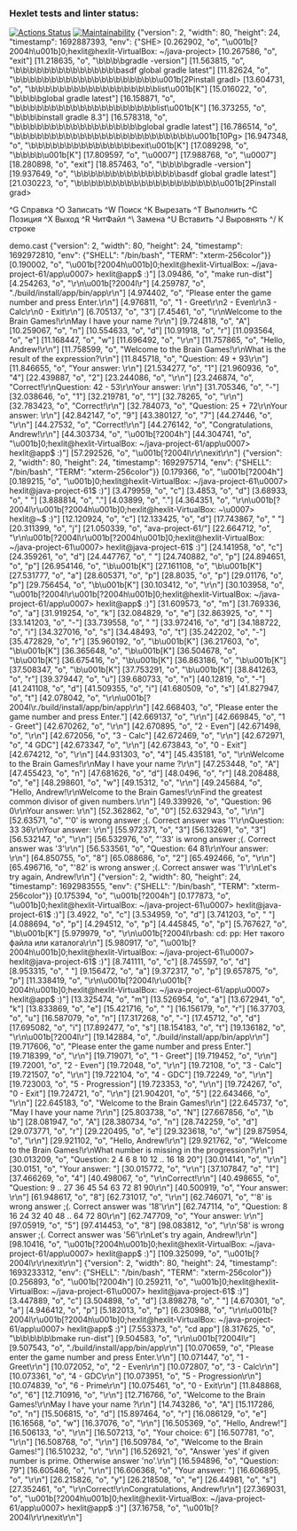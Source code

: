 ### Hexlet tests and linter status:
[![Actions Status](https://github.com/andrg2280/java-project-61/workflows/hexlet-check/badge.svg)](https://github.com/andrg2280/java-project-61/actions)
[![Maintainability](https://api.codeclimate.com/v1/badges/97618623be63867f0a79/maintainability)](https://codeclimate.com/github/andrg2280/java-project-61/maintainability)
{"version": 2, "width": 80, "height": 24, "timestamp": 1692887393, "env": {"SHE>
[0.262902, "o", "\u001b[?2004h\u001b]0;hexlit@hexlit-VirtualBox: ~/java-project>
[10.267586, "o", "exit"]
[11.218635, "o", "\b\b\b\bgradle -version"]
[11.563815, "o", "\b\b\b\b\b\b\b\b\b\b\b\b\b\b\basdf global gradle latest"]
[11.82624, "o", "\b\b\b\b\b\b\b\b\b\b\b\b\b\b\b\b\b\b\b\b\u001b[2Pinstall gradl>
[13.604731, "o", "\b\b\b\b\b\b\b\b\b\b\b\b\b\b\b\b\b\blist\u001b[K"]
[15.016022, "o", "\b\b\b\bglobal gradle latest"]
[16.158871, "o", "\b\b\b\b\b\b\b\b\b\b\b\b\b\b\b\b\b\b\b\blist\u001b[K"]
[16.373255, "o", "\b\b\b\binstall gradle 8.3"]
[16.578318, "o", "\b\b\b\b\b\b\b\b\b\b\b\b\b\b\b\b\b\bglobal gradle latest"]
[16.786514, "o", "\b\b\b\b\b\b\b\b\b\b\b\b\b\b\b\b\b\b\b\b\b\b\b\b\b\u001b[10Pg>
[16.947348, "o", "\b\b\b\b\b\b\b\b\b\b\b\b\b\b\bexit\u001b[K"]
[17.089298, "o", "\b\b\b\b\u001b[K"]
[17.809597, "o", "\u0007"]
[17.988768, "o", "\u0007"]
[18.280898, "o", "exit"]
[18.857463, "o", "\b\b\b\bgradle -version"]
[19.937649, "o", "\b\b\b\b\b\b\b\b\b\b\b\b\b\b\basdf global gradle latest"]
[21.030223, "o", "\b\b\b\b\b\b\b\b\b\b\b\b\b\b\b\b\b\b\b\b\u001b[2Pinstall grad>

^G Справка   ^O Записать  ^W Поиск     ^K Вырезать  ^T Выполнить ^C Позиция
^X Выход     ^R ЧитФайл   ^\ Замена    ^U Вставить  ^J Выровнять ^/ К строке

demo.cast
{"version": 2, "width": 80, "height": 24, "timestamp": 1692972810, "env": {"SHELL": "/bin/bash", "TERM": "xterm-256color"}}
[0.190002, "o", "\u001b[?2004h\u001b]0;hexlit@hexlit-VirtualBox: ~/java-project-61/app\u0007> hexlit@app$ :)"]
[3.09486, "o", "make run-dist"]
[4.254263, "o", "\r\n\u001b[?2004l\r"]
[4.259787, "o", "./build/install/app/bin/app\r\n"]
[4.974402, "o", "Please enter the game number and press Enter.\r\n"]
[4.976811, "o", "1 - Greet\r\n2 - Even\r\n3 - Calc\r\n0 - Exit\r\n"]
[6.705137, "o", "3"]
[7.45461, "o", "\r\nWelcome to the Brain Games!\r\nMay I have your name ?\r\n"]
[9.724818, "o", "A"]
[10.259067, "o", "n"]
[10.554633, "o", "d"]
[10.91918, "o", "r"]
[11.093564, "o", "e"]
[11.168447, "o", "w"]
[11.696492, "o", "\r\n"]
[11.757865, "o", "Hello, Andrew!\r\n"]
[11.758599, "o", "Welcome to the Brain Games!\r\nWhat is the result of the expression?\r\n"]
[11.845718, "o", "Question: 49 + 93\r\n"]
[11.846655, "o", "Your answer: \r\n"]
[21.534277, "o", "1"]
[21.960936, "o", "4"]
[22.439887, "o", "2"]
[23.244086, "o", "\r\n"]
[23.246874, "o", "Correct!\r\nQuestion: 42 - 53\r\nYour answer: \r\n"]
[31.705346, "o", "-"]
[32.038646, "o", "1"]
[32.219781, "o", "1"]
[32.78265, "o", "\r\n"]
[32.783423, "o", "Correct!\r\n"]
[32.784073, "o", "Question: 25 + 72\r\nYour answer: \r\n"]
[42.842147, "o", "9"]
[43.380127, "o", "7"]
[44.27446, "o", "\r\n"]
[44.27532, "o", "Correct!\r\n"]
[44.276142, "o", "Congratulations, Andrew!\r\n"]
[44.303734, "o", "\u001b[?2004h"]
[44.304741, "o", "\u001b]0;hexlit@hexlit-VirtualBox: ~/java-project-61/app\u0007> hexlit@app$ :)"]
[57.292526, "o", "\u001b[?2004l\r\r\nexit\r\n"]
{"version": 2, "width": 80, "height": 24, "timestamp": 1692975714, "env": {"SHELL": "/bin/bash", "TERM": "xterm-256color"}}
[0.179366, "o", "\u001b[?2004h"]
[0.189215, "o", "\u001b]0;hexlit@hexlit-VirtualBox: ~/java-project-61\u0007> hexlit@java-project-61$ :)"]
[3.479959, "o", "c"]
[3.4853, "o", "d"]
[3.68933, "o", " "]
[3.888814, "o", "."]
[4.03899, "o", "."]
[4.364351, "o", "\r\n\u001b[?2004l\r\u001b[?2004h\u001b]0;hexlit@hexlit-VirtualBox: ~\u0007> hexlit@~$ :)"]
[12.120924, "o", "c"]
[12.133425, "o", "d"]
[17.743867, "o", " "]
[20.311399, "o", "j"]
[21.050339, "o", "ava-project-61/"]
[22.664712, "o", "\r\n\u001b[?2004l\r\u001b[?2004h\u001b]0;hexlit@hexlit-VirtualBox: ~/java-project-61\u0007> hexlit@java-project-61$ :)"]
[24.141958, "o", "c"]
[24.359261, "o", "d"]
[24.447767, "o", " "]
[24.740882, "o", "p"]
[24.894651, "o", "p"]
[26.954146, "o", "\b\u001b[K"]
[27.161108, "o", "\b\u001b[K"]
[27.531777, "o", "a"]
[28.605371, "o", "p"]
[28.8035, "o", "p"]
[29.01176, "o", "p"]
[29.756454, "o", "\b\u001b[K"]
[30.103412, "o", "\r\n"]
[30.103958, "o", "\u001b[?2004l\r\u001b[?2004h\u001b]0;hexlit@hexlit-VirtualBox: ~/java-project-61/app\u0007> hexlit@app$ :)"]
[31.609573, "o", "m"]
[31.769336, "o", "a"]
[31.919254, "o", "k"]
[32.084829, "o", "e"]
[32.863925, "o", " "]
[33.141203, "o", "-"]
[33.739558, "o", " "]
[33.972416, "o", "d"]
[34.188722, "o", "i"]
[34.327016, "o", "s"]
[34.48493, "o", "t"]
[35.242202, "o", "-"]
[35.472829, "o", "r"]
[35.960192, "o", "\b\u001b[K"]
[36.217603, "o", "\b\u001b[K"]
[36.365648, "o", "\b\u001b[K"]
[36.504678, "o", "\b\u001b[K"]
[36.675416, "o", "\b\u001b[K"]
[36.863186, "o", "\b\u001b[K"]
[37.508347, "o", "\b\u001b[K"]
[37.753291, "o", "\b\u001b[K"]
[38.841263, "o", "r"]
[39.379447, "o", "u"]
[39.680733, "o", "n"]
[40.12819, "o", "-"]
[41.241108, "o", "d"]
[41.509355, "o", "i"]
[41.680509, "o", "s"]
[41.827947, "o", "t"]
[42.078042, "o", "\r\n\u001b[?2004l\r./build/install/app/bin/app\r\n"]
[42.668403, "o", "Please enter the game number and press Enter."]
[42.669137, "o", "\r\n"]
[42.669845, "o", "1 - Greet"]
[42.670262, "o", "\r\n"]
[42.670895, "o", "2 - Even"]
[42.671498, "o", "\r\n"]
[42.672056, "o", "3 - Calc"]
[42.672469, "o", "\r\n"]
[42.672971, "o", "4 GDC"]
[42.673347, "o", "\r\n"]
[42.673843, "o", "0 - Exit"]
[42.674212, "o", "\r\n"]
[44.931303, "o", "4"]
[45.435181, "o", "\r\nWelcome to the Brain Games!\r\nMay I have your name ?\r\n"]
[47.253448, "o", "A"]
[47.455423, "o", "n"]
[47.681626, "o", "d"]
[48.0496, "o", "r"]
[48.208488, "o", "e"]
[48.298601, "o", "w"]
[49.15312, "o", "\r\n"]
[49.245684, "o", "Hello, Andrew!\r\nWelcome to the Brain Games!\r\nFind the greatest common divisor of given numbers.\r\n"]
[49.339926, "o", "Question: 96 0\r\nYour answer: \r\n"]
[52.362862, "o", "0"]
[52.632943, "o", "\r\n"]
[52.63571, "o", "'0' is wrong answer ;(. Correct answer was '1'\r\nQuestion: 33 36\r\nYour answer: \r\n"]
[55.972371, "o", "3"]
[56.132691, "o", "3"]
[56.532147, "o", "\r\n"]
[56.532976, "o", "'33' is wrong answer ;(. Correct answer was '3'\r\n"]
[56.533561, "o", "Question: 64 81\r\nYour answer: \r\n"]
[64.850755, "o", "8"]
[65.088686, "o", "2"]
[65.492466, "o", "\r\n"]
[65.496716, "o", "'82' is wrong answer ;(. Correct answer was '1'\r\nLet's try again, Andrew!\r\n"]
{"version": 2, "width": 80, "height": 24, "timestamp": 1692983555, "env": {"SHELL": "/bin/bash", "TERM": "xterm-256color"}}
[0.175394, "o", "\u001b[?2004h"]
[0.177873, "o", "\u001b]0;hexlit@hexlit-VirtualBox: ~/java-project-61\u0007> hexlit@java-project-61$ :)"]
[3.4922, "o", "c"]
[3.534959, "o", "d"]
[3.741203, "o", " "]
[4.088694, "o", "p"]
[4.294512, "o", "p"]
[4.445845, "o", "p"]
[5.767627, "o", "\b\u001b[K"]
[5.979979, "o", "\r\n\u001b[?2004l\rbash: cd: pp: Нет такого файла или каталога\r\n"]
[5.980917, "o", "\u001b[?2004h\u001b]0;hexlit@hexlit-VirtualBox: ~/java-project-61\u0007> hexlit@java-project-61$ :)"]
[8.741111, "o", "c"]
[8.745597, "o", "d"]
[8.953315, "o", " "]
[9.156472, "o", "a"]
[9.372317, "o", "p"]
[9.657875, "o", "p"]
[11.338419, "o", "\r\n\u001b[?2004l\r\u001b[?2004h\u001b]0;hexlit@hexlit-VirtualBox: ~/java-project-61/app\u0007> hexlit@app$ :)"]
[13.325474, "o", "m"]
[13.526954, "o", "a"]
[13.672941, "o", "k"]
[13.833869, "o", "e"]
[15.421716, "o", " "]
[16.156179, "o", "r"]
[16.37703, "o", "u"]
[16.587079, "o", "n"]
[17.317268, "o", "-"]
[17.45712, "o", "d"]
[17.695082, "o", "i"]
[17.892477, "o", "s"]
[18.154183, "o", "t"]
[19.136182, "o", "\r\n\u001b[?2004l\r"]
[19.142884, "o", "./build/install/app/bin/app\r\n"]
[19.717606, "o", "Please enter the game number and press Enter."]
[19.718399, "o", "\r\n"]
[19.719071, "o", "1 - Greet"]
[19.719452, "o", "\r\n"]
[19.72001, "o", "2 - Even"]
[19.72048, "o", "\r\n"]
[19.72108, "o", "3 - Calc"]
[19.721507, "o", "\r\n"]
[19.722104, "o", "4 - GDC"]
[19.72249, "o", "\r\n"]
[19.723003, "o", "5 - Progression"]
[19.723353, "o", "\r\n"]
[19.724267, "o", "0 - Exit"]
[19.724721, "o", "\r\n"]
[21.904201, "o", "5"]
[22.643466, "o", "\r\n"]
[22.645183, "o", "Welcome to the Brain Games!\r\n"]
[22.645737, "o", "May I have your name ?\r\n"]
[25.803738, "o", "N"]
[27.667856, "o", "\b \b"]
[28.081947, "o", "A"]
[28.380734, "o", "n"]
[28.742259, "o", "d"]
[29.073771, "o", "r"]
[29.220495, "o", "e"]
[29.323618, "o", "w"]
[29.875954, "o", "\r\n"]
[29.921102, "o", "Hello, Andrew!\r\n"]
[29.921762, "o", "Welcome to the Brain Games!\r\nWhat number is missing in the progression?\r\n"]
[30.013209, "o", "Question:  2 4 6 8 10 12 ..  16 18 20"]
[30.014141, "o", "\r\n"]
[30.0151, "o", "Your answer: "]
[30.015772, "o", "\r\n"]
[37.107847, "o", "1"]
[37.466269, "o", "4"]
[40.498067, "o", "\r\nCorrect!\r\n"]
[40.498655, "o", "Question:  9 ..  27 36 45 54 63 72 81 90\r\n"]
[40.500919, "o", "Your answer: \r\n"]
[61.948617, "o", "8"]
[62.731017, "o", "\r\n"]
[62.746071, "o", "'8' is wrong answer ;(. Correct answer was '18'\r\n"]
[62.747114, "o", "Question:  8 16 24 32 40 48 ..  64 72 80\r\n"]
[62.747709, "o", "Your answer: \r\n"]
[97.05919, "o", "5"]
[97.414453, "o", "8"]
[98.083812, "o", "\r\n'58' is wrong answer ;(. Correct answer was '56'\r\nLet's try again, Andrew!\r\n"]
[98.10416, "o", "\u001b[?2004h\u001b]0;hexlit@hexlit-VirtualBox: ~/java-project-61/app\u0007> hexlit@app$ :)"]
[109.325099, "o", "\u001b[?2004l\r\r\nexit\r\n"]
{"version": 2, "width": 80, "height": 24, "timestamp": 1693233312, "env": {"SHELL": "/bin/bash", "TERM": "xterm-256color"}}
[0.256893, "o", "\u001b[?2004h"]
[0.259211, "o", "\u001b]0;hexlit@hexlit-VirtualBox: ~/java-project-61\u0007> hexlit@java-project-61$ :)"]
[3.447889, "o", "c"]
[3.504898, "o", "d"]
[3.898278, "o", " "]
[4.670301, "o", "a"]
[4.946412, "o", "p"]
[5.182013, "o", "p"]
[6.230988, "o", "\r\n\u001b[?2004l\r\u001b[?2004h\u001b]0;hexlit@hexlit-VirtualBox: ~/java-project-61/app\u0007> hexlit@app$ :)"]
[7.553373, "o", "cd app"]
[8.317625, "o", "\b\b\b\b\b\bmake run-dist"]
[9.504583, "o", "\r\n\u001b[?2004l\r"]
[9.507543, "o", "./build/install/app/bin/app\r\n"]
[10.070659, "o", "Please enter the game number and press Enter.\r\n"]
[10.071447, "o", "1 - Greet\r\n"]
[10.072052, "o", "2 - Even\r\n"]
[10.072807, "o", "3 - Calc\r\n"]
[10.073361, "o", "4 - GDC\r\n"]
[10.073951, "o", "5 - Progression\r\n"]
[10.074839, "o", "6 - Prime\r\n"]
[10.075461, "o", "0 - Exit\r\n"]
[11.848868, "o", "6"]
[12.710916, "o", "\r\n"]
[12.716766, "o", "Welcome to the Brain Games!\r\nMay I have your name ?\r\n"]
[14.743286, "o", "A"]
[15.117286, "o", "n"]
[15.506815, "o", "d"]
[15.897464, "o", "r"]
[16.086129, "o", "e"]
[16.16568, "o", "w"]
[16.37076, "o", "\r\n"]
[16.505369, "o", "Hello, Andrew!"]
[16.506133, "o", "\r\n"]
[16.507213, "o", "Your choice: 6"]
[16.507781, "o", "\r\n"]
[16.508768, "o", "\r\n"]
[16.509784, "o", "Welcome to the Brain Games!"]
[16.510232, "o", "\r\n"]
[16.526921, "o", "Answer 'yes' if given number is prime. Otherwise answer 'no'.\r\n"]
[16.594896, "o", "Question: 79"]
[16.605486, "o", "\r\n"]
[16.606368, "o", "Your answer: "]
[16.606895, "o", "\r\n"]
[26.215826, "o", "y"]
[26.218508, "o", "e"]
[26.44981, "o", "s"]
[27.352461, "o", "\r\nCorrect!\r\nCongratulations, Andrew!\r\n"]
[27.369031, "o", "\u001b[?2004h\u001b]0;hexlit@hexlit-VirtualBox: ~/java-project-61/app\u0007> hexlit@app$ :)"]
[37.16758, "o", "\u001b[?2004l\r\r\nexit\r\n"]
